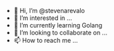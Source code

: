 - 👋 Hi, I’m @stevenarevalo 
- 👀 I’m interested in ...
- 🌱 I’m currently learning Golang 
- 💞️ I’m looking to collaborate on ...
- 📫 How to reach me ...

<!---
stevenarevalo/stevenarevalo is a ✨ special ✨ repository because its `README.md` (this file) appears on your GitHub profile.
You can click the Preview link to take a look at your changes.
--->
